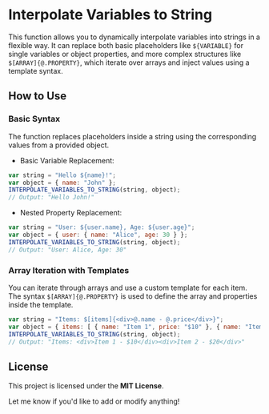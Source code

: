 # Interpolate Variables to String

This function allows you to dynamically interpolate variables into strings in a flexible way. It can replace both basic placeholders like `${VARIABLE}` for single variables or object properties, and more complex structures like `$[ARRAY]{@.PROPERTY}`, which iterate over arrays and inject values using a template syntax.

## How to Use

### Basic Syntax

The function replaces placeholders inside a string using the corresponding values from a provided object.

* Basic Variable Replacement:
```js
var string = "Hello ${name}!";
var object = { name: "John" };
INTERPOLATE_VARIABLES_TO_STRING(string, object); 
// Output: "Hello John!"
```

* Nested Property Replacement:
```js
var string = "User: ${user.name}, Age: ${user.age}";
var object = { user: { name: "Alice", age: 30 } };
INTERPOLATE_VARIABLES_TO_STRING(string, object);
// Output: "User: Alice, Age: 30"
```

### Array Iteration with Templates

You can iterate through arrays and use a custom template for each item. The syntax `$[ARRAY]{@.PROPERTY}` is used to define the array and properties inside the template.

```js
var string = "Items: $[items]{<div>@.name - @.price</div>}";
var object = { items: [ { name: "Item 1", price: "$10" }, { name: "Item 2", price: "$20" } ] };
INTERPOLATE_VARIABLES_TO_STRING(string, object);
// Output: "Items: <div>Item 1 - $10</div><div>Item 2 - $20</div>"
```

## License

This project is licensed under the **MIT License**.

Let me know if you'd like to add or modify anything!

